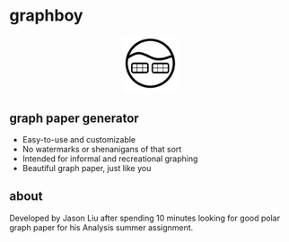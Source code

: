 # graphboy
<p align="center"><img src="img/graphboy.png" width="100"/></p>

## graph paper generator
* Easy-to-use and customizable
* No watermarks or shenanigans of that sort
* Intended for informal and recreational graphing
* Beautiful graph paper, just like you

## about
Developed by Jason Liu after spending 10 minutes looking for good polar graph paper for his Analysis summer assignment.

